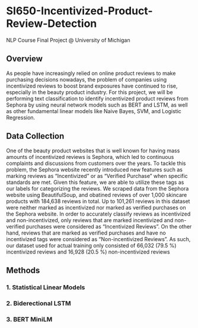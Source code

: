 # SI650-Incentivized-Product-Review-Detection
NLP Course Final Project @ University of Michigan
## Overview
As people have increasingly relied on online product reviews to make purchasing decisions nowadays, the problem of companies using incentivized reviews to boost brand exposures have continued to rise, especially in the beauty product industry. For this project, we will be performing text classification to identify incentivized product reviews from Sephora by using neural network models such as BERT and LSTM, as well as other fundamental linear models like Naive Bayes, SVM, and Logistic Regression.
## Data Collection 
One of the beauty product websites that is well known for having mass amounts of incentivized reviews is Sephora, which led to continuous complaints and discussions from customers over the years. To tackle this problem, the Sephora website recently introduced new features such as marking reviews as “Incentivized” or as “Verified Purchase” when specific standards are met. Given this feature, we are able to utilize these tags as our labels for categorizing the reviews. We scraped data from the Sephora website using BeautifulSoup, and obatined reviews of over 1,000 skincare products with 184,638 reviews in total. Up to 101,261 reviews in this dataset were neither marked as incentivized nor marked as verified purchases on the Sephora website. In order to accurately classify reviews as incentivized and non-incentivized, only reviews that are marked incentivized and non-verified purchases were considered as “Incentivized Reviews”. On the other hand, reviews that are marked as verified purchases and have no incentivized tags were considered as “Non-incentivized Reviews”. As such, our dataset used for actual training only consisted of 66,032 (79.5 %) incentivized reviews and 16,928 (20.5 %) non-incentivized reviews
## Methods
### 1. Statistical Linear Models
### 2. Biderectional LSTM
### 3. BERT MiniLM

